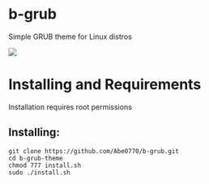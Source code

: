 # b-grub
Simple GRUB theme for Linux distros

![](https://drive.google.com/file/d/1NCXCha9z8m2GMzJee4Tys0EjE4PEzOyI/view?usp=share_link)

# Installing and Requirements
<p> Installation requires root permissions </p>

## Installing:
```
git clone https://github.com/Abe0770/b-grub.git
cd b-grub-theme
chmod 777 install.sh
sudo ./install.sh
```

